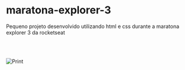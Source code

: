 # maratona-explorer-3
 Pequeno projeto desenvolvido utilizando html e css durante a maratona explorer 3 da rocketseat
 
 <br>
 
 <br>
 
![Print](https://user-images.githubusercontent.com/85321713/187113942-18c58eec-16ca-4d3d-ae6d-7feffe5e77b4.png)
